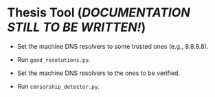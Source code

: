 # Thesis Tool (***DOCUMENTATION STILL TO BE WRITTEN!***)

* Set the machine DNS resolvers to some trusted ones (e.g., 8.8.8.8).

* Run `good_resolutions.py`.

* Set the machine DNS resolvers to the ones to be verified.

* Run `censorship_detector.py`.

